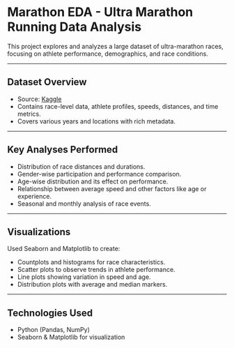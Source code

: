 
#  Marathon EDA - Ultra Marathon Running Data Analysis

This project explores and analyzes a large dataset of ultra-marathon races, focusing on athlete performance, demographics, and race conditions.

---

##  Dataset Overview

- Source: [Kaggle](https://www.kaggle.com/datasets/aiaiaidavid/the-big-dataset-of-ultra-marathon-running)
- Contains race-level data, athlete profiles, speeds, distances, and time metrics.
- Covers various years and locations with rich metadata.

---

##  Key Analyses Performed

- Distribution of race distances and durations.
- Gender-wise participation and performance comparison.
- Age-wise distribution and its effect on performance.
- Relationship between average speed and other factors like age or experience.
- Seasonal and monthly analysis of race events.

---

##  Visualizations

Used Seaborn and Matplotlib to create:

- Countplots and histograms for race characteristics.
- Scatter plots to observe trends in athlete performance.
- Line plots showing variation in speed and age.
- Distribution plots with average and median markers.

---

## Technologies Used

- Python (Pandas, NumPy)
- Seaborn & Matplotlib for visualization



